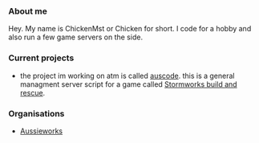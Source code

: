 ### About me
Hey. My name is ChickenMst or Chicken for short. I code for a hobby and also run a few game servers on the side.
### Current projects
- the project im working on atm is called [auscode](https://github.com/Aussieworks/Aussieworks-Server-Script). this is a general managment server script for a game called [Stormworks build and rescue](https://store.steampowered.com/app/573090/Stormworks_Build_and_Rescue/).
### Organisations
- [Aussieworks](https://github.com/Aussieworks)
